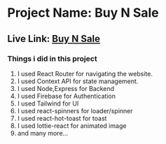 # Project Name: Buy N Sale

## Live Link: [Buy N Sale](https://buynsale-50e8a.web.app/home)

### Things i did in this project

1. I used React Router for navigating the website.
2. I used Context API for state management.
3. I used Node,Express for Backend
4. I used Firebase for Authentication
5. I used Tailwind for UI
6. I used react-spinners for loader/spinner
7. I used react-hot-toast for toast
8. I used lottie-react for animated image
9. and many more...
